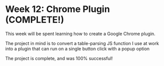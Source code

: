 # Week 12:  Chrome Plugin (COMPLETE!)

This week will be spent learning how to create a Google Chrome plugin.

The project in mind is to convert a table-parsing JS function I use at work
into a plugin that can run on a single button click with a popup option

The project is complete, and was 100% successful!
